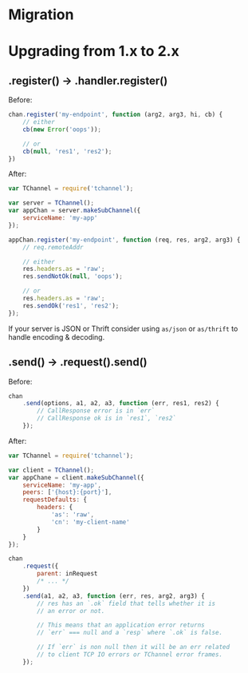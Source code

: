 # Migration

# Upgrading from 1.x to 2.x

## .register() -> .handler.register()

Before:

```js
chan.register('my-endpoint', function (arg2, arg3, hi, cb) {
    // either
    cb(new Error('oops'));

    // or
    cb(null, 'res1', 'res2');
})
```

After:

```js
var TChannel = require('tchannel');

var server = TChannel();
var appChan = server.makeSubChannel({
    serviceName: 'my-app'
});

appChan.register('my-endpoint', function (req, res, arg2, arg3) {
    // req.remoteAddr

    // either
    res.headers.as = 'raw';
    res.sendNotOk(null, 'oops');

    // or
    res.headers.as = 'raw';
    res.sendOk('res1', 'res2');
});
```

If your server is JSON or Thrift consider using `as/json` or
`as/thrift` to handle encoding & decoding.

## .send() -> .request().send()

Before:

```js
chan
    .send(options, a1, a2, a3, function (err, res1, res2) {
        // CallResponse error is in `err`
        // CallResponse ok is in `res1`, `res2`
    });
```

After:

```js
var TChannel = require('tchannel');

var client = TChannel();
var appChane = client.makeSubChannel({
    serviceName: 'my-app',
    peers: ['{host}:{port}'],
    requestDefaults: {
        headers: {
            'as': 'raw',
            'cn': 'my-client-name'
        }
    }
});

chan
    .request({
        parent: inRequest
        /* ... */
    })
    .send(a1, a2, a3, function (err, res, arg2, arg3) {
        // res has an `.ok` field that tells whether it is
        // an error or not.

        // This means that an application error returns
        // `err` === null and a `resp` where `.ok` is false.

        // If `err` is non null then it will be an err related
        // to client TCP IO errors or TChannel error frames.
    });
```

